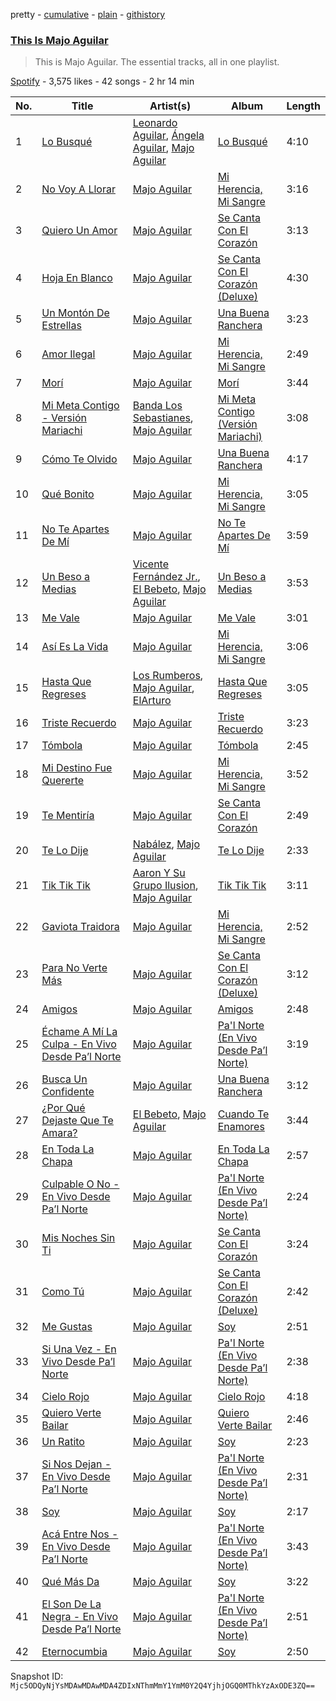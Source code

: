 pretty - [cumulative](/playlists/cumulative/37i9dQZF1DZ06evO4drHIS.md) - [plain](/playlists/plain/37i9dQZF1DZ06evO4drHIS) - [githistory](https://github.githistory.xyz/mackorone/spotify-playlist-archive/blob/main/playlists/plain/37i9dQZF1DZ06evO4drHIS)

### [This Is Majo Aguilar](https://open.spotify.com/playlist/37i9dQZF1DZ06evO4drHIS)

> This is Majo Aguilar\. The essential tracks, all in one playlist.

[Spotify](https://open.spotify.com/user/spotify) - 3,575 likes - 42 songs - 2 hr 14 min

| No. | Title | Artist(s) | Album | Length |
|---|---|---|---|---|
| 1 | [Lo Busqué](https://open.spotify.com/track/1N1CJ0PkWvsK2Rd7JqtlJV) | [Leonardo Aguilar](https://open.spotify.com/artist/1QgrwYywvDuC43MDtR8cqq), [Ángela Aguilar](https://open.spotify.com/artist/3abT87tqQ4Q5PA5nw6CYyH), [Majo Aguilar](https://open.spotify.com/artist/77WEAaYIiO4SbK5IU9pWZP) | [Lo Busqué](https://open.spotify.com/album/0OFAMb4oOtIp0j5ENQWN4a) | 4:10 |
| 2 | [No Voy A Llorar](https://open.spotify.com/track/78Enbx43RDUgnAaDixSeGg) | [Majo Aguilar](https://open.spotify.com/artist/77WEAaYIiO4SbK5IU9pWZP) | [Mi Herencia, Mi Sangre](https://open.spotify.com/album/7Fx68oIAPZovKJIIzaL1OH) | 3:16 |
| 3 | [Quiero Un Amor](https://open.spotify.com/track/1WMXbzmkyrKPHFQlhtJjoM) | [Majo Aguilar](https://open.spotify.com/artist/77WEAaYIiO4SbK5IU9pWZP) | [Se Canta Con El Corazón](https://open.spotify.com/album/3eLptwXDjQjRRXdDTxpKKd) | 3:13 |
| 4 | [Hoja En Blanco](https://open.spotify.com/track/410oSeukkBVpi4w8cAJfDy) | [Majo Aguilar](https://open.spotify.com/artist/77WEAaYIiO4SbK5IU9pWZP) | [Se Canta Con El Corazón \(Deluxe\)](https://open.spotify.com/album/1zTVZRbaClXtUAt9s6tdSg) | 4:30 |
| 5 | [Un Montón De Estrellas](https://open.spotify.com/track/4YFlX9yi2B3b3yGClAuQq6) | [Majo Aguilar](https://open.spotify.com/artist/77WEAaYIiO4SbK5IU9pWZP) | [Una Buena Ranchera](https://open.spotify.com/album/7IoUq5HJ2Z5lYIP5Gk36Yo) | 3:23 |
| 6 | [Amor Ilegal](https://open.spotify.com/track/3ceovJ34rV8rdAW31Cpavk) | [Majo Aguilar](https://open.spotify.com/artist/77WEAaYIiO4SbK5IU9pWZP) | [Mi Herencia, Mi Sangre](https://open.spotify.com/album/7Fx68oIAPZovKJIIzaL1OH) | 2:49 |
| 7 | [Morí](https://open.spotify.com/track/2ysxv5DXuosxjvaGItVn1E) | [Majo Aguilar](https://open.spotify.com/artist/77WEAaYIiO4SbK5IU9pWZP) | [Morí](https://open.spotify.com/album/0yexjHqn8yMIgpxNxJqVQ0) | 3:44 |
| 8 | [Mi Meta Contigo \- Versión Mariachi](https://open.spotify.com/track/5DUGx0K4LR3aRPDFphYNzf) | [Banda Los Sebastianes](https://open.spotify.com/artist/0HgICyWHmS6rnl8xWEd0x6), [Majo Aguilar](https://open.spotify.com/artist/77WEAaYIiO4SbK5IU9pWZP) | [Mi Meta Contigo \(Versión Mariachi\)](https://open.spotify.com/album/3cJhX1Yrdox0e3HSawIePg) | 3:08 |
| 9 | [Cómo Te Olvido](https://open.spotify.com/track/1CIFAglkWiVnQlF4BVYt5h) | [Majo Aguilar](https://open.spotify.com/artist/77WEAaYIiO4SbK5IU9pWZP) | [Una Buena Ranchera](https://open.spotify.com/album/7IoUq5HJ2Z5lYIP5Gk36Yo) | 4:17 |
| 10 | [Qué Bonito](https://open.spotify.com/track/1LITSGGVyVIyYzfEv9hAdi) | [Majo Aguilar](https://open.spotify.com/artist/77WEAaYIiO4SbK5IU9pWZP) | [Mi Herencia, Mi Sangre](https://open.spotify.com/album/7Fx68oIAPZovKJIIzaL1OH) | 3:05 |
| 11 | [No Te Apartes De Mí](https://open.spotify.com/track/7s2vND0qEFZBWr7Z7VAhFI) | [Majo Aguilar](https://open.spotify.com/artist/77WEAaYIiO4SbK5IU9pWZP) | [No Te Apartes De Mí](https://open.spotify.com/album/4vZEQj9Y4lmnz7Vq8fk9QJ) | 3:59 |
| 12 | [Un Beso a Medias](https://open.spotify.com/track/4uxoOEL8pPgCIQrkjq3INi) | [Vicente Fernández Jr.](https://open.spotify.com/artist/1VqlQQEnpldumnAJGyfcCH), [El Bebeto](https://open.spotify.com/artist/1YhMWppPt9RVODKD1KCs7W), [Majo Aguilar](https://open.spotify.com/artist/77WEAaYIiO4SbK5IU9pWZP) | [Un Beso a Medias](https://open.spotify.com/album/1T9k6mzm5RZ4w0scLghdMc) | 3:53 |
| 13 | [Me Vale](https://open.spotify.com/track/0JVgORYQZm05UVmrHs4DXN) | [Majo Aguilar](https://open.spotify.com/artist/77WEAaYIiO4SbK5IU9pWZP) | [Me Vale](https://open.spotify.com/album/65gyP6lTxC1JcRWQSiX7nj) | 3:01 |
| 14 | [Así Es La Vida](https://open.spotify.com/track/5rreZRW9fX4aurmLt1e1m1) | [Majo Aguilar](https://open.spotify.com/artist/77WEAaYIiO4SbK5IU9pWZP) | [Mi Herencia, Mi Sangre](https://open.spotify.com/album/7Fx68oIAPZovKJIIzaL1OH) | 3:06 |
| 15 | [Hasta Que Regreses](https://open.spotify.com/track/113DePdXtrX328UFntdtyP) | [Los Rumberos](https://open.spotify.com/artist/05k3uSz8dyKtbllIY988Ip), [Majo Aguilar](https://open.spotify.com/artist/77WEAaYIiO4SbK5IU9pWZP), [ElArturo](https://open.spotify.com/artist/2i64HL05WcatPAtIFUOZrL) | [Hasta Que Regreses](https://open.spotify.com/album/1OxCRM4wBdZ6XASmHhP6jw) | 3:05 |
| 16 | [Triste Recuerdo](https://open.spotify.com/track/7KZpel8KJawwalqTlTI5Lv) | [Majo Aguilar](https://open.spotify.com/artist/77WEAaYIiO4SbK5IU9pWZP) | [Triste Recuerdo](https://open.spotify.com/album/6NRL5UEPjzBejfG7cqYMM9) | 3:23 |
| 17 | [Tómbola](https://open.spotify.com/track/02PKYlcYtRo1uz67X9UQZC) | [Majo Aguilar](https://open.spotify.com/artist/77WEAaYIiO4SbK5IU9pWZP) | [Tómbola](https://open.spotify.com/album/7eAtiCTXIBBiofTOAu5e2g) | 2:45 |
| 18 | [Mi Destino Fue Quererte](https://open.spotify.com/track/7MGXwJHmW6l38uVkAQFuCQ) | [Majo Aguilar](https://open.spotify.com/artist/77WEAaYIiO4SbK5IU9pWZP) | [Mi Herencia, Mi Sangre](https://open.spotify.com/album/7Fx68oIAPZovKJIIzaL1OH) | 3:52 |
| 19 | [Te Mentiría](https://open.spotify.com/track/5SmRbNjy5vS5na3WKr49TF) | [Majo Aguilar](https://open.spotify.com/artist/77WEAaYIiO4SbK5IU9pWZP) | [Se Canta Con El Corazón](https://open.spotify.com/album/3eLptwXDjQjRRXdDTxpKKd) | 2:49 |
| 20 | [Te Lo Dije](https://open.spotify.com/track/1qIzFCCra5oghKuOwygbxm) | [Nabález](https://open.spotify.com/artist/64J3ISAKbfg1CuP4CVCMlF), [Majo Aguilar](https://open.spotify.com/artist/77WEAaYIiO4SbK5IU9pWZP) | [Te Lo Dije](https://open.spotify.com/album/6L4FZy4urqYOoXG7QCJvGt) | 2:33 |
| 21 | [Tik Tik Tik](https://open.spotify.com/track/6Seb15Io8eCdPKwfY5Klyd) | [Aaron Y Su Grupo Ilusion](https://open.spotify.com/artist/1zVxAFV8uL5V816dzdHvYQ), [Majo Aguilar](https://open.spotify.com/artist/77WEAaYIiO4SbK5IU9pWZP) | [Tik Tik Tik](https://open.spotify.com/album/52YZyzwbqzIMPuxlfXpBP0) | 3:11 |
| 22 | [Gaviota Traidora](https://open.spotify.com/track/4oimJ9AgVLAgZ00qTbCPan) | [Majo Aguilar](https://open.spotify.com/artist/77WEAaYIiO4SbK5IU9pWZP) | [Mi Herencia, Mi Sangre](https://open.spotify.com/album/7Fx68oIAPZovKJIIzaL1OH) | 2:52 |
| 23 | [Para No Verte Más](https://open.spotify.com/track/5ray3yUkUYoaP77QLmGks6) | [Majo Aguilar](https://open.spotify.com/artist/77WEAaYIiO4SbK5IU9pWZP) | [Se Canta Con El Corazón \(Deluxe\)](https://open.spotify.com/album/1zTVZRbaClXtUAt9s6tdSg) | 3:12 |
| 24 | [Amigos](https://open.spotify.com/track/4uoHAwCca3pR6SCnYA3XPZ) | [Majo Aguilar](https://open.spotify.com/artist/77WEAaYIiO4SbK5IU9pWZP) | [Amigos](https://open.spotify.com/album/74Hes6pOqG1u1DN65jg0aV) | 2:48 |
| 25 | [Échame A Mí La Culpa \- En Vivo Desde Pa’l Norte](https://open.spotify.com/track/2FR0aP9ppAiu2LYH122ZFa) | [Majo Aguilar](https://open.spotify.com/artist/77WEAaYIiO4SbK5IU9pWZP) | [Pa'l Norte \(En Vivo Desde Pa’l Norte\)](https://open.spotify.com/album/0iZIWj3Tkg2Ja7d45qPm0g) | 3:19 |
| 26 | [Busca Un Confidente](https://open.spotify.com/track/1CQ9fJeERTkZsX00Hgv9d7) | [Majo Aguilar](https://open.spotify.com/artist/77WEAaYIiO4SbK5IU9pWZP) | [Una Buena Ranchera](https://open.spotify.com/album/7IoUq5HJ2Z5lYIP5Gk36Yo) | 3:12 |
| 27 | [¿Por Qué Dejaste Que Te Amara?](https://open.spotify.com/track/17H9sXEby5J8WKibYU1GNz) | [El Bebeto](https://open.spotify.com/artist/1YhMWppPt9RVODKD1KCs7W), [Majo Aguilar](https://open.spotify.com/artist/77WEAaYIiO4SbK5IU9pWZP) | [Cuando Te Enamores](https://open.spotify.com/album/1a14TBSWfnPbsB4zDNXu2f) | 3:44 |
| 28 | [En Toda La Chapa](https://open.spotify.com/track/0lQS5SFMbECLut107qQFc1) | [Majo Aguilar](https://open.spotify.com/artist/77WEAaYIiO4SbK5IU9pWZP) | [En Toda La Chapa](https://open.spotify.com/album/2erq5i5VDRtcuy9dZ94KcL) | 2:57 |
| 29 | [Culpable O No \- En Vivo Desde Pa’l Norte](https://open.spotify.com/track/0wDhUumgBeHJx2yWpbMZRw) | [Majo Aguilar](https://open.spotify.com/artist/77WEAaYIiO4SbK5IU9pWZP) | [Pa'l Norte \(En Vivo Desde Pa’l Norte\)](https://open.spotify.com/album/0iZIWj3Tkg2Ja7d45qPm0g) | 2:24 |
| 30 | [Mis Noches Sin Ti](https://open.spotify.com/track/1Q1pPLnJqsWHSIu4H5rOHI) | [Majo Aguilar](https://open.spotify.com/artist/77WEAaYIiO4SbK5IU9pWZP) | [Se Canta Con El Corazón](https://open.spotify.com/album/3eLptwXDjQjRRXdDTxpKKd) | 3:24 |
| 31 | [Como Tú](https://open.spotify.com/track/5qOQu5mjGoOd1vu7UHfbvD) | [Majo Aguilar](https://open.spotify.com/artist/77WEAaYIiO4SbK5IU9pWZP) | [Se Canta Con El Corazón \(Deluxe\)](https://open.spotify.com/album/1zTVZRbaClXtUAt9s6tdSg) | 2:42 |
| 32 | [Me Gustas](https://open.spotify.com/track/1TDtJwm1KqlluPDxGQrOxF) | [Majo Aguilar](https://open.spotify.com/artist/77WEAaYIiO4SbK5IU9pWZP) | [Soy](https://open.spotify.com/album/7JIaT4KIRis6bQJWpxSNXN) | 2:51 |
| 33 | [Si Una Vez \- En Vivo Desde Pa’l Norte](https://open.spotify.com/track/02eDT52J9sMICWNGgVdVen) | [Majo Aguilar](https://open.spotify.com/artist/77WEAaYIiO4SbK5IU9pWZP) | [Pa'l Norte \(En Vivo Desde Pa’l Norte\)](https://open.spotify.com/album/0iZIWj3Tkg2Ja7d45qPm0g) | 2:38 |
| 34 | [Cielo Rojo](https://open.spotify.com/track/34FglmHyQxeya2ZUpsOMvm) | [Majo Aguilar](https://open.spotify.com/artist/77WEAaYIiO4SbK5IU9pWZP) | [Cielo Rojo](https://open.spotify.com/album/70DsT4xiJHLaWo1plNuB2G) | 4:18 |
| 35 | [Quiero Verte Bailar](https://open.spotify.com/track/1XR4K9HjuQY7R990vhELZK) | [Majo Aguilar](https://open.spotify.com/artist/77WEAaYIiO4SbK5IU9pWZP) | [Quiero Verte Bailar](https://open.spotify.com/album/7MRiVAT9aZOwfOrpeHGKLg) | 2:46 |
| 36 | [Un Ratito](https://open.spotify.com/track/39cA436fWZHRxdNaYDQL1p) | [Majo Aguilar](https://open.spotify.com/artist/77WEAaYIiO4SbK5IU9pWZP) | [Soy](https://open.spotify.com/album/7JIaT4KIRis6bQJWpxSNXN) | 2:23 |
| 37 | [Si Nos Dejan \- En Vivo Desde Pa’l Norte](https://open.spotify.com/track/156kSaEIxWoI5vZcqvnTxS) | [Majo Aguilar](https://open.spotify.com/artist/77WEAaYIiO4SbK5IU9pWZP) | [Pa'l Norte \(En Vivo Desde Pa’l Norte\)](https://open.spotify.com/album/0iZIWj3Tkg2Ja7d45qPm0g) | 2:31 |
| 38 | [Soy](https://open.spotify.com/track/5K4RG0AD6faGM1XIyj7Fms) | [Majo Aguilar](https://open.spotify.com/artist/77WEAaYIiO4SbK5IU9pWZP) | [Soy](https://open.spotify.com/album/7JIaT4KIRis6bQJWpxSNXN) | 2:17 |
| 39 | [Acá Entre Nos \- En Vivo Desde Pa’l Norte](https://open.spotify.com/track/6Bb9shiyxV9Oy7ppVpNZAw) | [Majo Aguilar](https://open.spotify.com/artist/77WEAaYIiO4SbK5IU9pWZP) | [Pa'l Norte \(En Vivo Desde Pa’l Norte\)](https://open.spotify.com/album/0iZIWj3Tkg2Ja7d45qPm0g) | 3:43 |
| 40 | [Qué Más Da](https://open.spotify.com/track/3ZVUnnt2yWbM40EIpS0NYz) | [Majo Aguilar](https://open.spotify.com/artist/77WEAaYIiO4SbK5IU9pWZP) | [Soy](https://open.spotify.com/album/7JIaT4KIRis6bQJWpxSNXN) | 3:22 |
| 41 | [El Son De La Negra \- En Vivo Desde Pa’l Norte](https://open.spotify.com/track/6pP8G7qP1KkAnzbCbVnsYs) | [Majo Aguilar](https://open.spotify.com/artist/77WEAaYIiO4SbK5IU9pWZP) | [Pa'l Norte \(En Vivo Desde Pa’l Norte\)](https://open.spotify.com/album/0iZIWj3Tkg2Ja7d45qPm0g) | 2:51 |
| 42 | [Eternocumbia](https://open.spotify.com/track/5Rqe0tS03rOu8Wbxhcmt38) | [Majo Aguilar](https://open.spotify.com/artist/77WEAaYIiO4SbK5IU9pWZP) | [Soy](https://open.spotify.com/album/7JIaT4KIRis6bQJWpxSNXN) | 2:50 |

Snapshot ID: `Mjc5ODQyNjYsMDAwMDAwMDA4ZDIxNThmMmY1YmM0Y2Q4YjhjOGQ0MThkYzAxODE3ZQ==`
